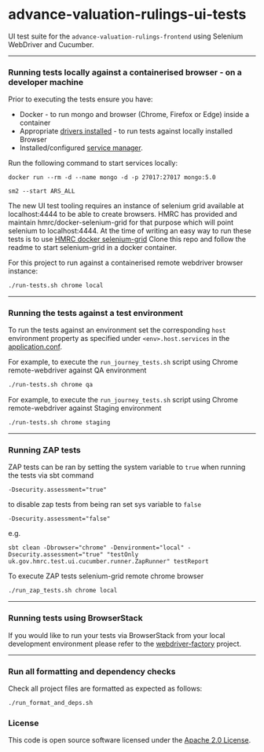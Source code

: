 
# advance-valuation-rulings-ui-tests
UI test suite for the `advance-valuation-rulings-frontend` using Selenium WebDriver and Cucumber.  

---

### Running tests locally against a containerised browser - on a developer machine

Prior to executing the tests ensure you have:
 - Docker - to run mongo and browser (Chrome, Firefox or Edge) inside a container 
 - Appropriate [drivers installed](#installing-local-driver-binaries) - to run tests against locally installed Browser
 - Installed/configured [service manager](https://github.com/hmrc/service-manager).  

Run the following command to start services locally:

```
docker run --rm -d --name mongo -d -p 27017:27017 mongo:5.0
```

```
sm2 --start ARS_ALL
```

The new UI test tooling requires an instance of selenium grid available at localhost:4444 to be able to create browsers.
HMRC has provided and maintain hmrc/docker-selenium-grid for that purpose which will point selenium to localhost:4444.
At the time of writing an easy way to run these tests is to use [HMRC docker selenium-grid](https://github.com/hmrc/docker-selenium-grid)
Clone this repo and follow the readme to start selenium-grid in a docker container.

For this project to run against a containerised remote webdriver browser instance:

```bash
./run-tests.sh chrome local
```

---

### Running the tests against a test environment

To run the tests against an environment set the corresponding `host` environment property as specified under
 `<env>.host.services` in the [application.conf](/src/test/resources/application.conf). 

For example, to execute the `run_journey_tests.sh` script using Chrome remote-webdriver against QA environment 

```bash
./run-tests.sh chrome qa
```    

For example, to execute the `run_journey_tests.sh` script using Chrome remote-webdriver against Staging environment

```bash
./run-tests.sh chrome staging
```

---

### Running ZAP tests

ZAP tests can be ran by setting the system variable to `true` when running the tests via sbt command

`-Dsecurity.assessment="true"`

to disable zap tests from being ran set sys variable to `false` 

`-Dsecurity.assessment="false"`

e.g.

```
sbt clean -Dbrowser="chrome" -Denvironment="local" -Dsecurity.assessment="true" "testOnly uk.gov.hmrc.test.ui.cucumber.runner.ZapRunner" testReport
```

To execute ZAP tests selenium-grid remote chrome browser

```bash
./run_zap_tests.sh chrome local
```

---

### Running tests using BrowserStack
If you would like to run your tests via BrowserStack from your local development environment please refer to the [webdriver-factory](https://github.com/hmrc/webdriver-factory/blob/main/README.md/#user-content-running-tests-using-browser-stack) project.

---

### Run all formatting and dependency checks

Check all project files are formatted as expected as follows:

```bash
./run_format_and_deps.sh
```

### License

This code is open source software licensed under the [Apache 2.0 License]("http://www.apache.org/licenses/LICENSE-2.0.html").